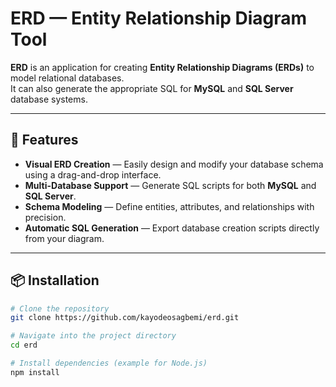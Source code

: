 # ERD — Entity Relationship Diagram Tool

**ERD** is an application for creating **Entity Relationship Diagrams (ERDs)** to model relational databases.  
It can also generate the appropriate SQL for **MySQL** and **SQL Server** database systems.

---

## 🚀 Features
- **Visual ERD Creation** — Easily design and modify your database schema using a drag-and-drop interface.
- **Multi-Database Support** — Generate SQL scripts for both **MySQL** and **SQL Server**.
- **Schema Modeling** — Define entities, attributes, and relationships with precision.
- **Automatic SQL Generation** — Export database creation scripts directly from your diagram.

---

## 📦 Installation
```bash
# Clone the repository
git clone https://github.com/kayodeosagbemi/erd.git

# Navigate into the project directory
cd erd

# Install dependencies (example for Node.js)
npm install
